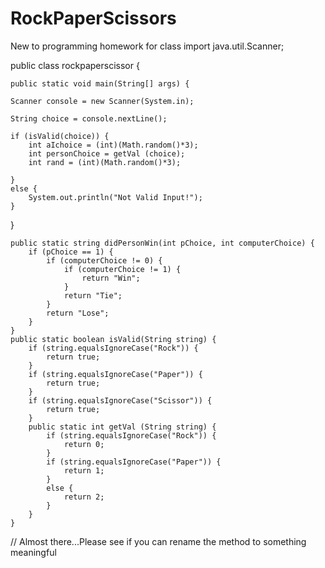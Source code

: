 # RockPaperScissors
New to programming homework for class
import java.util.Scanner;

public class rockpaperscissor {

	public static void main(String[] args) {
	
	Scanner console = new Scanner(System.in);

	String choice = console.nextLine();
	
	if (isValid(choice)) {
		int aIchoice = (int)(Math.random()*3);
		int personChoice = getVal (choice);
		int rand = (int)(Math.random()*3);
		
	}
	else {
		System.out.println("Not Valid Input!");
	}
}	
	
	public static string didPersonWin(int pChoice, int computerChoice) {
		if (pChoice == 1) {
			if (computerChoice != 0) {
				if (computerChoice != 1) {
					return "Win";
				}
				return "Tie";
			}
			return "Lose";
		}
	}
	public static boolean isValid(String string) {
		if (string.equalsIgnoreCase("Rock")) {
			return true;
		}
		if (string.equalsIgnoreCase("Paper")) {
			return true;
		}
		if (string.equalsIgnoreCase("Scissor")) {
			return true;
		}
		public static int getVal (String string) {
			if (string.equalsIgnoreCase("Rock")) {
				return 0;
			}
		    if (string.equalsIgnoreCase("Paper")) {
		    	return 1;
		    }
		    else {
		    	return 2;
		    }
		}
	}
	
// Almost there...Please see if you can rename the method to something meaningful

